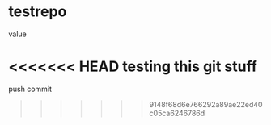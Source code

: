 # testrepo
value 

<<<<<<< HEAD
testing this git stuff
=======
push commit 
>>>>>>> 9148f68d6e766292a89ae22ed40c05ca6246786d

